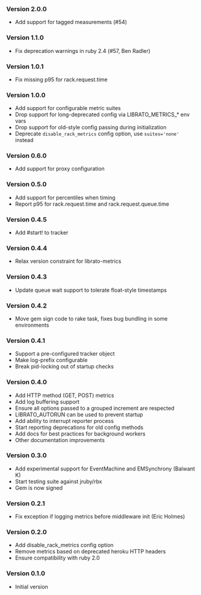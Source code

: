 ### Version 2.0.0
* Add support for tagged measurements (#54)

### Version 1.1.0
* Fix deprecation warnings in ruby 2.4 (#57, Ben Radler)

### Version 1.0.1
* Fix missing p95 for rack.request.time

### Version 1.0.0
* Add support for configurable metric suites
* Drop support for long-deprecated config via LIBRATO_METRICS_* env vars
* Drop support for old-style config passing during initialization
* Deprecate `disable_rack_metrics` config option, use `suites='none'` instead

### Version 0.6.0
* Add support for proxy configuration

### Version 0.5.0
* Add support for percentiles when timing
* Report p95 for rack.request.time and rack.request.queue.time

### Version 0.4.5
* Add #start! to tracker

### Version 0.4.4
* Relax version constraint for librato-metrics

### Version 0.4.3
* Update queue wait support to tolerate float-style timestamps

### Version 0.4.2
* Move gem sign code to rake task, fixes bug bundling in some environments

### Version 0.4.1
* Support a pre-configured tracker object
* Make log-prefix configurable
* Break pid-locking out of startup checks

### Version 0.4.0
* Add HTTP method (GET, POST) metrics
* Add log buffering support
* Ensure all options passed to a grouped increment are respected
* LIBRATO_AUTORUN can be used to prevent startup
* Add ability to interrupt reporter process
* Start reporting deprecations for old config methods
* Add docs for best practices for background workers
* Other documentation improvements

### Version 0.3.0
* Add experimental support for EventMachine and EMSynchrony (Balwant K)
* Start testing suite against jruby/rbx
* Gem is now signed

### Version 0.2.1
* Fix exception if logging metrics before middleware init (Eric Holmes)

### Version 0.2.0
* Add disable_rack_metrics config option
* Remove metrics based on deprecated heroku HTTP headers
* Ensure compatibility with ruby 2.0

### Version 0.1.0
* Initial version

